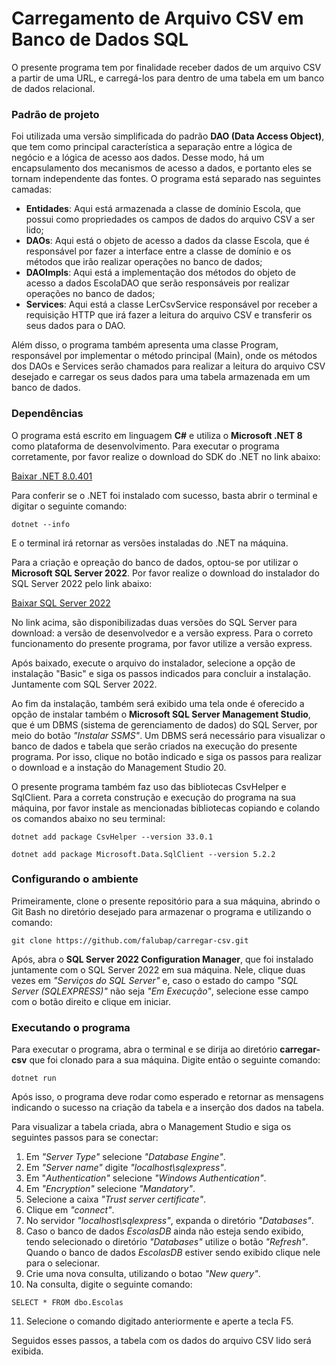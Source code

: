 # Carregamento de Arquivo CSV em Banco de Dados SQL

O presente programa tem por finalidade receber dados de um arquivo CSV a partir de uma URL, e carregá-los para dentro de uma tabela em um banco de dados relacional.

### Padrão de projeto
Foi utilizada uma versão simplificada do padrão **DAO (Data Access Object)**, que tem como principal característica a separação entre a lógica de negócio e a lógica de acesso aos dados. Desse modo, há um encapsulamento dos mecanismos de acesso a dados, e portanto eles se tornam independente das fontes.
O programa está separado nas seguintes camadas:
- **Entidades**: Aqui está armazenada a classe de domínio Escola, que possui como propriedades os campos de dados do arquivo CSV a ser lido;
- **DAOs**: Aqui está o objeto de acesso a dados da classe Escola, que é responsável por fazer a interface entre a classe de domínio e os métodos que irão realizar operações no banco de dados;
- **DAOImpls**: Aqui está a implementação dos métodos do objeto de acesso a dados EscolaDAO que serão responsáveis por realizar operações no banco de dados;
- **Services**: Aqui está a classe LerCsvService responsável por receber a requisição HTTP que irá fazer a leitura do arquivo CSV e transferir os seus dados para o DAO.

Além disso, o programa também apresenta uma classe  Program, responsável por implementar o método principal (Main), onde os métodos dos DAOs e Services serão chamados para realizar a leitura do arquivo CSV desejado e carregar os seus dados para uma tabela armazenada em um banco de dados.

### Dependências
O programa está escrito em linguagem **C#** e utiliza o **Microsoft .NET 8** como plataforma de desenvolvimento. Para executar o programa corretamente, por favor realize o download do SDK do .NET no link abaixo:

[Baixar .NET 8.0.401](https://dotnet.microsoft.com/pt-br/download/dotnet/8.0)

Para conferir se o .NET foi instalado com sucesso, basta abrir o terminal e digitar o seguinte comando:

``dotnet --info``

E o terminal irá retornar as versões instaladas do .NET na máquina.

Para a criação e opreação do banco de dados, optou-se por utilizar o **Microsoft SQL Server 2022**. Por favor realize o download do instalador do SQL Server 2022 pelo link abaixo:

[Baixar SQL Server 2022](https://www.microsoft.com/pt-br/sql-server/sql-server-downloads)

No link acima, são disponibilizadas duas versões do SQL Server para download: a versão de desenvolvedor e a versão express. Para o correto funcionamento do presente programa, por favor utilize a versão express.


Após baixado, execute o arquivo do instalador, selecione a opção de instalação "Basic" e siga os passos indicados para concluir a instalação. Juntamente com SQL Server 2022.


Ao fim da instalação, também será exibido uma tela onde é oferecido a opção de instalar também o **Microsoft SQL Server Management Studio**, que é um DBMS (sistema de gerenciamento de dados) do SQL Server, por meio do botão *"Instalar SSMS"*. Um DBMS será necessário para visualizar o banco de dados e tabela que serão criados na execução do presente programa. Por isso, clique no botão indicado e siga os passos para realizar o download e a instação do Management Studio 20.

O presente programa também faz uso das bibliotecas CsvHelper e SqlClient. Para a correta construção e execução do programa na sua máquina, por favor instale as mencionadas bibliotecas copiando e colando os comandos abaixo no seu terminal:

``dotnet add package CsvHelper --version 33.0.1``

``dotnet add package Microsoft.Data.SqlClient --version 5.2.2``


### Configurando o ambiente
Primeiramente, clone o presente repositório para a sua máquina, abrindo o Git Bash no diretório desejado para armazenar o programa e utilizando o comando:

``git clone https://github.com/falubap/carregar-csv.git``

Após, abra o **SQL Server 2022 Configuration Manager**, que foi instalado juntamente com o SQL Server 2022 em sua máquina. Nele, clique duas vezes em *"Serviços do SQL Server"* e, caso o estado do campo *"SQL Server (SQLEXPRESS)"* não seja *"Em Execução"*, selecione esse campo com o botão direito e clique em iniciar.

### Executando o programa
Para executar o programa, abra o terminal e se dirija ao diretório **carregar-csv** que foi clonado para a sua máquina. Digite então o seguinte comando:

``dotnet run``

Após isso, o programa deve rodar como esperado e retornar as mensagens indicando o sucesso na criação da tabela e a inserção dos dados na tabela.

Para visualizar a tabela criada, abra o Management Studio e siga os seguintes passos para se conectar:

1. Em *"Server Type"* selecione *"Database Engine"*.
2. Em *"Server name"* digite *"localhost\sqlexpress"*.
3. Em "*Authentication"* selecione *"Windows Authentication"*.
4. Em *"Encryption"* selecione *"Mandatory"*.
5. Selecione a caixa *"Trust server certificate"*.
6. Clique em *"connect"*.
7. No servidor *"localhost\sqlexpress"*, expanda o diretório *"Databases"*.
8. Caso o banco de dados *EscolasDB* ainda não esteja sendo exibido, tendo selecionado o diretório *"Databases"* utilize o botão *"Refresh"*. Quando o banco de dados *EscolasDB* estiver sendo exibido clique nele para o selecionar.
9. Crie uma nova consulta, utilizando o botao *"New query"*.
10. Na consulta, digite o seguinte comando:

``SELECT * FROM dbo.Escolas``

11. Selecione o comando digitado anteriormente e aperte a tecla F5.

Seguidos esses passos, a tabela com os dados do arquivo CSV lido será exibida.